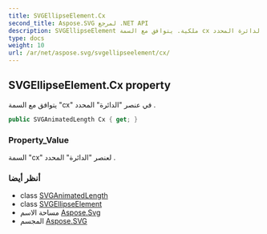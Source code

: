 ```yaml
---
title: SVGEllipseElement.Cx
second_title: Aspose.SVG لمرجع .NET API
description: SVGEllipseElement ملكية. يتوافق مع السمة cx في عنصر الدائرة المحدد .
type: docs
weight: 10
url: /ar/net/aspose.svg/svgellipseelement/cx/
---
```

## SVGEllipseElement.Cx property

يتوافق مع السمة "cx" في عنصر "الدائرة" المحدد .

```csharp
public SVGAnimatedLength Cx { get; }
```

### Property_Value

السمة "cx" لعنصر "الدائرة" المحدد .

### أنظر أيضا

* class [SVGAnimatedLength](../../../aspose.svg.datatypes/svganimatedlength/)
* class [SVGEllipseElement](../)
* مساحة الاسم [Aspose.Svg](../../svgellipseelement/)
* المجسم [Aspose.SVG](../../../)



